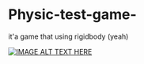 # Physic-test-game-
it'a game that using rigidbody (yeah)


 [![IMAGE ALT TEXT HERE](https://img.youtube.com/vi/PTT9HsM1IhE/0.jpg)](https://youtu.be/PTT9HsM1IhE)
